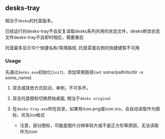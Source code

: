 ## desks-tray
相当于`desku`的托盘版本。

已经运行的desks-tray不会反复读取desks系列共用的状态文件，desks修改状态文件desks-tray不会即时相应，需要重启

托盘最多显示10个快捷名称/常用路径, 托盘菜蛋右侧的快捷键暂不可用

### Usage

先通过`desks.exe`初始化(`init`)、添加常用路径(`set` some/path/to/dir -u some_name)

1. 双击或其他方式启动，单例，不可多开。

2. 双击托盘图标切换原始桌面, 相当于`desks original`

3. 在`desks-tray.exe`所在目录，如果有icon.png或icon.ico，会自动读取作为图标，优先ico格式
    - 注意，部分图标，可能是图片分辨率较大或不是正方形等原因，无法读取作为icon



